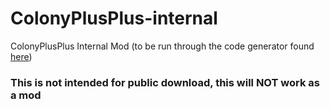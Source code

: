 # ColonyPlusPlus-internal
ColonyPlusPlus Internal Mod (to be run through the code generator found [here](https://github.com/ColonyPlusPlus/ColonyPlusPlus-Generator))

### This is not intended for public download, this will NOT work as a mod
